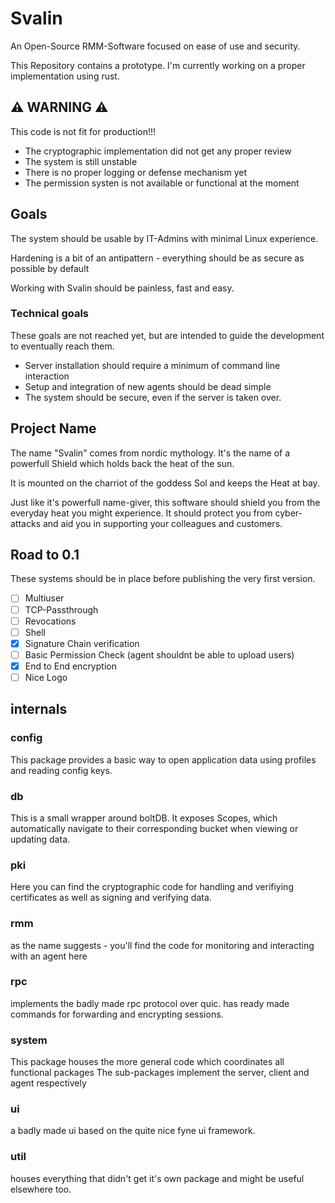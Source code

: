 # Svalin

An Open-Source RMM-Software focused on ease of use and security.

This Repository contains a prototype. I'm currently working on a proper implementation using rust.

## :warning: **WARNING** :warning:

This code is not fit for production!!!
- The cryptographic implementation did not get any proper review
- The system is still unstable
- There is no proper logging or defense mechanism yet
- The permission systen is not available or functional at the moment

## Goals

The system should be usable by IT-Admins with minimal Linux experience.

Hardening is a bit of an antipattern - everything should be as secure as possible by default

Working with Svalin should be painless, fast and easy.

### Technical goals

These goals are not reached yet, but are intended to guide the development to eventually reach them.

- Server installation should require a minimum of command line interaction
- Setup and integration of new agents should be dead simple
- The system should be secure, even if the server is taken over.

## Project Name

The name "Svalin" comes from nordic mythology. It's the name of a powerfull Shield which holds back the heat of the sun.

It is mounted on the charriot of the goddess Sol and keeps the Heat at bay.

Just like it's powerfull name-giver, this software should shield you from the everyday heat you might experience.
It should protect you from cyber-attacks and aid you in supporting your colleagues and customers. 

## Road to 0.1

These systems should be in place before publishing the very first version.

- [ ] Multiuser
- [ ] TCP-Passthrough
- [ ] Revocations
- [ ] Shell
- [X] Signature Chain verification
- [ ] Basic Permission Check (agent shouldnt be able to upload users)
- [X] End to End encryption
- [ ] Nice Logo

## internals

### config

This package provides a basic way to open application data using profiles and reading config keys.

### db

This is a small wrapper around boltDB.
It exposes Scopes, which automatically navigate to their corresponding bucket when viewing or updating data.

### pki

Here you can find the cryptographic code for handling and verifiying certificates as well as signing and verifying data.

### rmm

as the name suggests - you'll find the code for monitoring and interacting with an agent here

### rpc

implements the badly made rpc protocol over quic.
has ready made commands for forwarding and encrypting sessions.

### system
This package houses the more general code which coordinates all functional packages
The sub-packages implement the server, client and agent respectively

### ui
a badly made ui based on the quite nice fyne ui framework.

### util
houses everything that didn't get it's own package and might be useful elsewhere too.

